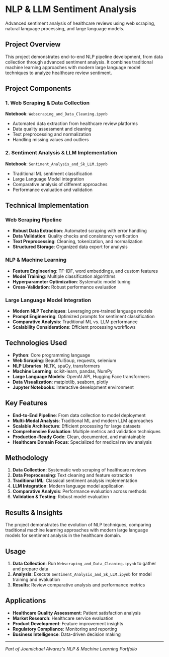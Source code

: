 # NLP & LLM Sentiment Analysis

Advanced sentiment analysis of healthcare reviews using web scraping, natural language processing, and large language models.

## Project Overview

This project demonstrates end-to-end NLP pipeline development, from data collection through advanced sentiment analysis. It combines traditional machine learning approaches with modern large language model techniques to analyze healthcare review sentiment.

## Project Components

### 1. Web Scraping & Data Collection
**Notebook**: `Webscraping_and_Data_Cleaning.ipynb`
- Automated data extraction from healthcare review platforms
- Data quality assessment and cleaning
- Text preprocessing and normalization
- Handling missing values and outliers

### 2. Sentiment Analysis & LLM Implementation  
**Notebook**: `Sentiment_Analysis_and_Sk_LLM.ipynb`
- Traditional ML sentiment classification
- Large Language Model integration
- Comparative analysis of different approaches
- Performance evaluation and validation

## Technical Implementation

### Web Scraping Pipeline
- **Robust Data Extraction**: Automated scraping with error handling
- **Data Validation**: Quality checks and consistency verification
- **Text Preprocessing**: Cleaning, tokenization, and normalization
- **Structured Storage**: Organized data export for analysis

### NLP & Machine Learning
- **Feature Engineering**: TF-IDF, word embeddings, and custom features
- **Model Training**: Multiple classification algorithms
- **Hyperparameter Optimization**: Systematic model tuning
- **Cross-Validation**: Robust performance evaluation

### Large Language Model Integration
- **Modern NLP Techniques**: Leveraging pre-trained language models
- **Prompt Engineering**: Optimized prompts for sentiment classification
- **Comparative Analysis**: Traditional ML vs. LLM performance
- **Scalability Considerations**: Efficient processing workflows

## Technologies Used

- **Python**: Core programming language
- **Web Scraping**: BeautifulSoup, requests, selenium
- **NLP Libraries**: NLTK, spaCy, transformers
- **Machine Learning**: scikit-learn, pandas, NumPy
- **Large Language Models**: OpenAI API, Hugging Face transformers
- **Data Visualization**: matplotlib, seaborn, plotly
- **Jupyter Notebooks**: Interactive development environment

## Key Features

- **End-to-End Pipeline**: From data collection to model deployment
- **Multi-Modal Analysis**: Traditional ML and modern LLM approaches
- **Scalable Architecture**: Efficient processing for large datasets
- **Comprehensive Evaluation**: Multiple metrics and validation techniques
- **Production-Ready Code**: Clean, documented, and maintainable
- **Healthcare Domain Focus**: Specialized for medical review analysis

## Methodology

1. **Data Collection**: Systematic web scraping of healthcare reviews
2. **Data Preprocessing**: Text cleaning and feature extraction
3. **Traditional ML**: Classical sentiment analysis implementation
4. **LLM Integration**: Modern language model application
5. **Comparative Analysis**: Performance evaluation across methods
6. **Validation & Testing**: Robust model evaluation

## Results & Insights

The project demonstrates the evolution of NLP techniques, comparing traditional machine learning approaches with modern large language models for sentiment analysis in the healthcare domain.

## Usage

1. **Data Collection**: Run `Webscraping_and_Data_Cleaning.ipynb` to gather and prepare data
2. **Analysis**: Execute `Sentiment_Analysis_and_Sk_LLM.ipynb` for model training and evaluation
3. **Results**: Review comparative analysis and performance metrics

## Applications

- **Healthcare Quality Assessment**: Patient satisfaction analysis
- **Market Research**: Healthcare service evaluation
- **Product Development**: Feature improvement insights
- **Regulatory Compliance**: Monitoring and reporting
- **Business Intelligence**: Data-driven decision making

---
*Part of Joemichael Alvarez's NLP & Machine Learning Portfolio*
